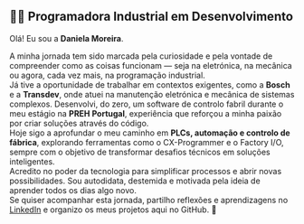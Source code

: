 ## 👩‍💻 Programadora Industrial em Desenvolvimento

Olá! Eu sou a **Daniela Moreira**.

A minha jornada tem sido marcada pela curiosidade e pela vontade de compreender como as coisas funcionam — seja na eletrónica, na mecânica ou agora, cada vez mais, na programação industrial.  
Já tive a oportunidade de trabalhar em contextos exigentes, como a **Bosch** e a **Transdev**, onde atuei na manutenção eletrónica e mecânica de sistemas complexos. 
Desenvolvi, do zero, um software de controlo fabril durante o meu estágio na **PREH Portugal**, experiência que reforçou a minha paixão por criar soluções através do código.  
Hoje sigo a aprofundar o meu caminho em **PLCs, automação e controlo de fábrica**, explorando ferramentas como o CX-Programmer e o Factory I/O, sempre com o objetivo de transformar desafios técnicos em soluções inteligentes.  
Acredito no poder da tecnologia para simplificar processos e abrir novas possibilidades. Sou autodidata, destemida e motivada pela ideia de aprender todos os dias algo novo.  
Se quiser acompanhar esta jornada, partilho reflexões e aprendizagens no [LinkedIn](https://www.linkedin.com/) e organizo os meus projetos aqui no GitHub. 🚀  
</p>

<!--
**moreiradaniela/MoreiraDaniela** is a ✨ _special_ ✨ repository because its `README.md` (this file) appears on your GitHub profile.

Here are some ideas to get you started:

- 🔭 I’m currently working on ...
- 🌱 I’m currently learning ...
- 👯 I’m looking to collaborate on ...
- 🤔 I’m looking for help with ...
- 💬 Ask me about ...
- 📫 How to reach me: ...
- 😄 Pronouns: ...
- ⚡ Fun fact: ...
-->

